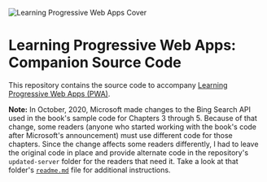 ![Learning Progressive Web Apps Cover](images/learning-pwa-256.png)

# Learning Progressive Web Apps: Companion Source Code

This repository contains the source code to accompany [Learning Progressive Web Apps (PWA)](https://learningpwa.com).

**Note:** In October, 2020, Microsoft made changes to the Bing Search API used in the book's sample code for Chapters 3 through 5.  Because of that change, some readers (anyone who started working with the book's code after Microsoft's announcement) must use different code for those chapters. Since the change affects some readers differently, I had to leave the original code in place and provide alternate code in the repository's `updated-server` folder for the readers that need it.  Take a look at that folder's [`readme.md`](/updated-folder/) file for additional instructions.